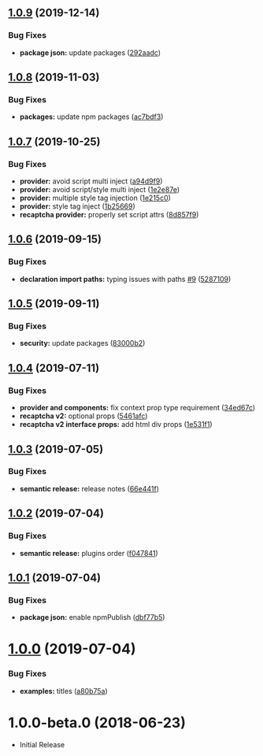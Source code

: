 ## [1.0.9](https://github.com/antokara/react-recaptcha-x/compare/v1.0.8...v1.0.9) (2019-12-14)


### Bug Fixes

* **package json:** update packages ([292aadc](https://github.com/antokara/react-recaptcha-x/commit/292aadc8eb81be9776465416a9f924f0f5c4ee6e))

## [1.0.8](https://github.com/antokara/react-recaptcha-x/compare/v1.0.7...v1.0.8) (2019-11-03)


### Bug Fixes

* **packages:** update npm packages ([ac7bdf3](https://github.com/antokara/react-recaptcha-x/commit/ac7bdf36e11e39fff153d696a9f63b5c43192082))

## [1.0.7](https://github.com/antokara/react-recaptcha-x/compare/v1.0.6...v1.0.7) (2019-10-25)


### Bug Fixes

* **provider:** avoid script multi inject ([a94d9f9](https://github.com/antokara/react-recaptcha-x/commit/a94d9f94bf5c38fd61618990252fae78584b1478))
* **provider:** avoid script/style multi inject ([1e2e87e](https://github.com/antokara/react-recaptcha-x/commit/1e2e87e3df04b4735ed3cdcc1023b2f613acb8fa))
* **provider:** multiple style tag injection ([1e215c0](https://github.com/antokara/react-recaptcha-x/commit/1e215c0351d989d4ceeee4bfcda437c9673159dd))
* **provider:** style tag inject ([1b25669](https://github.com/antokara/react-recaptcha-x/commit/1b25669502fac4d25c2a485fdd96035165a3f6e0))
* **recaptcha provider:** properly set script attrs ([8d857f9](https://github.com/antokara/react-recaptcha-x/commit/8d857f92056abe88966125d9f941a88309be9467))

## [1.0.6](https://github.com/antokara/react-recaptcha-x/compare/v1.0.5...v1.0.6) (2019-09-15)


### Bug Fixes

* **declaration import paths:** typing issues with paths [#9](https://github.com/antokara/react-recaptcha-x/issues/9) ([5287109](https://github.com/antokara/react-recaptcha-x/commit/5287109))

## [1.0.5](https://github.com/antokara/react-recaptcha-x/compare/v1.0.4...v1.0.5) (2019-09-11)


### Bug Fixes

* **security:** update packages ([83000b2](https://github.com/antokara/react-recaptcha-x/commit/83000b2))

## [1.0.4](https://github.com/antokara/react-recaptcha-x/compare/v1.0.3...v1.0.4) (2019-07-11)


### Bug Fixes

* **provider and components:** fix context prop type requirement ([34ed67c](https://github.com/antokara/react-recaptcha-x/commit/34ed67c))
* **recaptcha v2:** optional props ([5461afc](https://github.com/antokara/react-recaptcha-x/commit/5461afc))
* **recaptcha v2 interface props:** add html div props ([1e531f1](https://github.com/antokara/react-recaptcha-x/commit/1e531f1))

## [1.0.3](https://github.com/antokara/react-recaptcha-x/compare/v1.0.2...v1.0.3) (2019-07-05)


### Bug Fixes

* **semantic release:** release notes ([66e441f](https://github.com/antokara/react-recaptcha-x/commit/66e441f))

## [1.0.2](https://github.com/antokara/react-recaptcha-x/compare/v1.0.1...v1.0.2) (2019-07-04)


### Bug Fixes

* **semantic release:** plugins order ([f047841](https://github.com/antokara/react-recaptcha-x/commit/f047841))

## [1.0.1](https://github.com/antokara/react-recaptcha-x/compare/v1.0.0...v1.0.1) (2019-07-04)


### Bug Fixes

* **package json:** enable npmPublish ([dbf77b5](https://github.com/antokara/react-recaptcha-x/commit/dbf77b5))

# [1.0.0](https://github.com/antokara/react-recaptcha-x/compare/1.0.0-beta.0...v1.0.0) (2019-07-04)


### Bug Fixes

* **examples:** titles ([a80b75a](https://github.com/antokara/react-recaptcha-x/commit/a80b75a))

# 1.0.0-beta.0 (2018-06-23)


* Initial Release
